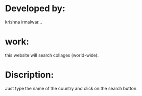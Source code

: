 # Developed by:
krishna irmalwar...

# work:
this website will search collages (world-wide).

# Discription:
Just type the name of the country and click on the search button.
